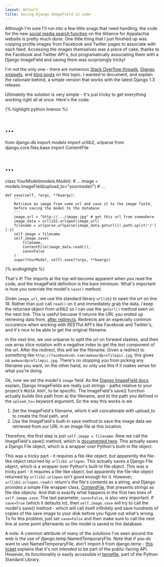 ```yaml
---
layout: default
title: Saving Django ImageField in code
---
```

Although I'm sure I'll run into a few little snags that need handling, the code for the new [social media search function] on the Alliance for Appalachia website is pretty much done. One little thing that I just finished up was copying profile images from Facebook and Twitter pages to associate with each feed. Accessing the images themselves was a piece of cake, thanks to the Facebook and Twitter API's, but programatically associating them with a Django ImageField and saving them was surprisingly tricky!

I'm not the only one - there are numerous [Stack Overflow threads](http://stackoverflow.com/questions/1308386/programmatically-saving-image-to-django-imagefield),
[Django snippets](http://djangosnippets.org/snippets/1100/), and [blog posts](http://www.nitinh.com/2009/02/django-example-filefield-and-imagefield/) on this topic. I wanted to document, and explain the rationale behind, a simple version that works with the latest Django 1.3 release.

Ultimately the solution is very simple - it's just tricky to get everything working right all at once.
Here's the code:

{% highlight python linenos %}
# ...
from django.db import models
import urllib2, urlparse
from django.core.files.base import ContentFile
# ...

class YourModel(models.Model):
    # ...
    image = models.ImageField(upload_to="yourmodel/")
    # ...

    def save(self, *args, **kwargs):
        '''
        Retrieve an image from some url and save it to the image field,
        before saving the model to the database
        '''
        image_url = "http://.../image.jpg" # get this url from somewhere
        image_data = urllib2.urlopen(image_url)
        filename = urlparse.urlparse(image_data.geturl()).path.split('/')[-1]
        self.image = filename
        self.image.save(
            filename,
            ContentFile(image_data.read()),
            save=False
        )
        super(YourModel, self).save(*args, **kwargs)

{% endhighlight %}

That's it! The imports at the top will become apparent when you read the code, and the ImageField
definition is the bare minimum. What's important is how you override the model's `save()` method.

Given `image_url`, we use the standard library `urllib2` to open the url on line 18. Rather than just call
`read()` on it and immediately grab the data, I keep the returned object from urllib2 so I can use the
`geturl()` method seen on the next line. This is useful becuase it returns the URL you ended up
retrieving data from, [after redirects](http://docs.python.org/library/urllib2.html#urllib2.urlopen).
Redirects are an especially common occurence when working with RESTful API's like Facebook and Twitter's, and
it's nice to be able to get the original filename.

In the next line, we use urlparse to split the url on forward slashes, and then use array slice
notation with a negative index to get the *last* component of the url. After the redirect, this will
be the filename. Given a redirect to something like `http://facebookcdn.com/awkwardprofilepic.jpg`, this gives us `awkwardprofilepic.jpg`. There's no stopping you from picking any filename you want, on the other hand, so only use this if it makes sense for what you're doing.

Ok, now we set the model's `image` field. As the [Django ImageField docs](https://docs.djangoproject.com/en/dev/ref/models/fields/#imagefield) explain, Django ImageFields are really just strings - paths relative to your project's `MEDIA_ROOT`, to be specific. The ImageField's save() function actually builds this path from a) the filename, and b) the path you defined in the `upload_to=` keyword argument. So the way this works is we

1. Set the ImageField's filename, which it will concatenate with upload_to to create the final path,
   and
2. Use the ImageField's built-in save method to save the image data we retrieved from our URL in an
   image file at this location.

Therefore, the first step is just `self.image = filename`. Now we call the ImageField's save() method,
which is [documented here](https://docs.djangoproject.com/en/1.2/ref/files/file/#additional-methods-on-files-attached-to-objects). This actually saves a Django File object, which is a wrapper over Python's built-in file object.

This was a tricky part - it requires a file-like object, but apparently the file-like object returned by `urllib2.urlopen`. This actually saves a Django File object, which is a wrapper over Python's built-in file object. This was a tricky part - it requires a file-like object, but apparently the file-like object returned by `urllib2.urlopen` isn't good enough for it. However, `urllib2.urlopen.read()` return's the file's contents as a string, and Django provides a simple File wrapper class, [ContentFile](https://docs.djangoproject.com/en/1.2/ref/files/file/#the-contentfile-class), that presents strings as file-like objects. And that is exactly what happens in the first two lines of `self.image.save`. The last parameter, `save=False`, is also very important. If `save=True` (which it defaults to), then `self.image.save` will try to call the model's save() method - which will call itself infinitely and save hundreds of copies of the save image to your disk before you figure out what's wrong. To fix this problem, just set `save=False` and then make sure to call the next line at some point afterwards so the model is saved to the database.

A note: A common attribute of many of the solutions I've seen around the web is the use of django.temp.NamedTemporaryFile. Note that if you *do* want to use NamedTemporaryFile, don't import it from django.temp - [this ticket](https://code.djangoproject.com/ticket/16569) explains that it's not intended to be part of the public-facing API. However, its functionality is easily accessible in [tempfile](http://docs.python.org/library/tempfile.html), part of the Python Standard Library.

[social media search function]: http://appalliance.webfactional.com/feeds/search
